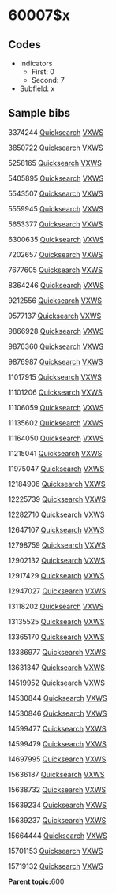 # 60007$x

## Codes

-   Indicators
    -   First: 0
    -   Second: 7
-   Subfield: x

## Sample bibs

3374244 [Quicksearch](https://search.library.yale.edu/catalog/3374244) [VXWS](http://prodorbis.library.yale.edu:7014/vxws/GetHoldingsService?bibId=3374244)

3850722 [Quicksearch](https://search.library.yale.edu/catalog/3850722) [VXWS](http://prodorbis.library.yale.edu:7014/vxws/GetHoldingsService?bibId=3850722)

5258165 [Quicksearch](https://search.library.yale.edu/catalog/5258165) [VXWS](http://prodorbis.library.yale.edu:7014/vxws/GetHoldingsService?bibId=5258165)

5405895 [Quicksearch](https://search.library.yale.edu/catalog/5405895) [VXWS](http://prodorbis.library.yale.edu:7014/vxws/GetHoldingsService?bibId=5405895)

5543507 [Quicksearch](https://search.library.yale.edu/catalog/5543507) [VXWS](http://prodorbis.library.yale.edu:7014/vxws/GetHoldingsService?bibId=5543507)

5559945 [Quicksearch](https://search.library.yale.edu/catalog/5559945) [VXWS](http://prodorbis.library.yale.edu:7014/vxws/GetHoldingsService?bibId=5559945)

5653377 [Quicksearch](https://search.library.yale.edu/catalog/5653377) [VXWS](http://prodorbis.library.yale.edu:7014/vxws/GetHoldingsService?bibId=5653377)

6300635 [Quicksearch](https://search.library.yale.edu/catalog/6300635) [VXWS](http://prodorbis.library.yale.edu:7014/vxws/GetHoldingsService?bibId=6300635)

7202657 [Quicksearch](https://search.library.yale.edu/catalog/7202657) [VXWS](http://prodorbis.library.yale.edu:7014/vxws/GetHoldingsService?bibId=7202657)

7677605 [Quicksearch](https://search.library.yale.edu/catalog/7677605) [VXWS](http://prodorbis.library.yale.edu:7014/vxws/GetHoldingsService?bibId=7677605)

8364246 [Quicksearch](https://search.library.yale.edu/catalog/8364246) [VXWS](http://prodorbis.library.yale.edu:7014/vxws/GetHoldingsService?bibId=8364246)

9212556 [Quicksearch](https://search.library.yale.edu/catalog/9212556) [VXWS](http://prodorbis.library.yale.edu:7014/vxws/GetHoldingsService?bibId=9212556)

9577137 [Quicksearch](https://search.library.yale.edu/catalog/9577137) [VXWS](http://prodorbis.library.yale.edu:7014/vxws/GetHoldingsService?bibId=9577137)

9866928 [Quicksearch](https://search.library.yale.edu/catalog/9866928) [VXWS](http://prodorbis.library.yale.edu:7014/vxws/GetHoldingsService?bibId=9866928)

9876360 [Quicksearch](https://search.library.yale.edu/catalog/9876360) [VXWS](http://prodorbis.library.yale.edu:7014/vxws/GetHoldingsService?bibId=9876360)

9876987 [Quicksearch](https://search.library.yale.edu/catalog/9876987) [VXWS](http://prodorbis.library.yale.edu:7014/vxws/GetHoldingsService?bibId=9876987)

11017915 [Quicksearch](https://search.library.yale.edu/catalog/11017915) [VXWS](http://prodorbis.library.yale.edu:7014/vxws/GetHoldingsService?bibId=11017915)

11101206 [Quicksearch](https://search.library.yale.edu/catalog/11101206) [VXWS](http://prodorbis.library.yale.edu:7014/vxws/GetHoldingsService?bibId=11101206)

11106059 [Quicksearch](https://search.library.yale.edu/catalog/11106059) [VXWS](http://prodorbis.library.yale.edu:7014/vxws/GetHoldingsService?bibId=11106059)

11135602 [Quicksearch](https://search.library.yale.edu/catalog/11135602) [VXWS](http://prodorbis.library.yale.edu:7014/vxws/GetHoldingsService?bibId=11135602)

11164050 [Quicksearch](https://search.library.yale.edu/catalog/11164050) [VXWS](http://prodorbis.library.yale.edu:7014/vxws/GetHoldingsService?bibId=11164050)

11215041 [Quicksearch](https://search.library.yale.edu/catalog/11215041) [VXWS](http://prodorbis.library.yale.edu:7014/vxws/GetHoldingsService?bibId=11215041)

11975047 [Quicksearch](https://search.library.yale.edu/catalog/11975047) [VXWS](http://prodorbis.library.yale.edu:7014/vxws/GetHoldingsService?bibId=11975047)

12184906 [Quicksearch](https://search.library.yale.edu/catalog/12184906) [VXWS](http://prodorbis.library.yale.edu:7014/vxws/GetHoldingsService?bibId=12184906)

12225739 [Quicksearch](https://search.library.yale.edu/catalog/12225739) [VXWS](http://prodorbis.library.yale.edu:7014/vxws/GetHoldingsService?bibId=12225739)

12282710 [Quicksearch](https://search.library.yale.edu/catalog/12282710) [VXWS](http://prodorbis.library.yale.edu:7014/vxws/GetHoldingsService?bibId=12282710)

12647107 [Quicksearch](https://search.library.yale.edu/catalog/12647107) [VXWS](http://prodorbis.library.yale.edu:7014/vxws/GetHoldingsService?bibId=12647107)

12798759 [Quicksearch](https://search.library.yale.edu/catalog/12798759) [VXWS](http://prodorbis.library.yale.edu:7014/vxws/GetHoldingsService?bibId=12798759)

12902132 [Quicksearch](https://search.library.yale.edu/catalog/12902132) [VXWS](http://prodorbis.library.yale.edu:7014/vxws/GetHoldingsService?bibId=12902132)

12917429 [Quicksearch](https://search.library.yale.edu/catalog/12917429) [VXWS](http://prodorbis.library.yale.edu:7014/vxws/GetHoldingsService?bibId=12917429)

12947027 [Quicksearch](https://search.library.yale.edu/catalog/12947027) [VXWS](http://prodorbis.library.yale.edu:7014/vxws/GetHoldingsService?bibId=12947027)

13118202 [Quicksearch](https://search.library.yale.edu/catalog/13118202) [VXWS](http://prodorbis.library.yale.edu:7014/vxws/GetHoldingsService?bibId=13118202)

13135525 [Quicksearch](https://search.library.yale.edu/catalog/13135525) [VXWS](http://prodorbis.library.yale.edu:7014/vxws/GetHoldingsService?bibId=13135525)

13365170 [Quicksearch](https://search.library.yale.edu/catalog/13365170) [VXWS](http://prodorbis.library.yale.edu:7014/vxws/GetHoldingsService?bibId=13365170)

13386977 [Quicksearch](https://search.library.yale.edu/catalog/13386977) [VXWS](http://prodorbis.library.yale.edu:7014/vxws/GetHoldingsService?bibId=13386977)

13631347 [Quicksearch](https://search.library.yale.edu/catalog/13631347) [VXWS](http://prodorbis.library.yale.edu:7014/vxws/GetHoldingsService?bibId=13631347)

14519952 [Quicksearch](https://search.library.yale.edu/catalog/14519952) [VXWS](http://prodorbis.library.yale.edu:7014/vxws/GetHoldingsService?bibId=14519952)

14530844 [Quicksearch](https://search.library.yale.edu/catalog/14530844) [VXWS](http://prodorbis.library.yale.edu:7014/vxws/GetHoldingsService?bibId=14530844)

14530846 [Quicksearch](https://search.library.yale.edu/catalog/14530846) [VXWS](http://prodorbis.library.yale.edu:7014/vxws/GetHoldingsService?bibId=14530846)

14599477 [Quicksearch](https://search.library.yale.edu/catalog/14599477) [VXWS](http://prodorbis.library.yale.edu:7014/vxws/GetHoldingsService?bibId=14599477)

14599479 [Quicksearch](https://search.library.yale.edu/catalog/14599479) [VXWS](http://prodorbis.library.yale.edu:7014/vxws/GetHoldingsService?bibId=14599479)

14697995 [Quicksearch](https://search.library.yale.edu/catalog/14697995) [VXWS](http://prodorbis.library.yale.edu:7014/vxws/GetHoldingsService?bibId=14697995)

15636187 [Quicksearch](https://search.library.yale.edu/catalog/15636187) [VXWS](http://prodorbis.library.yale.edu:7014/vxws/GetHoldingsService?bibId=15636187)

15638732 [Quicksearch](https://search.library.yale.edu/catalog/15638732) [VXWS](http://prodorbis.library.yale.edu:7014/vxws/GetHoldingsService?bibId=15638732)

15639234 [Quicksearch](https://search.library.yale.edu/catalog/15639234) [VXWS](http://prodorbis.library.yale.edu:7014/vxws/GetHoldingsService?bibId=15639234)

15639237 [Quicksearch](https://search.library.yale.edu/catalog/15639237) [VXWS](http://prodorbis.library.yale.edu:7014/vxws/GetHoldingsService?bibId=15639237)

15664444 [Quicksearch](https://search.library.yale.edu/catalog/15664444) [VXWS](http://prodorbis.library.yale.edu:7014/vxws/GetHoldingsService?bibId=15664444)

15701153 [Quicksearch](https://search.library.yale.edu/catalog/15701153) [VXWS](http://prodorbis.library.yale.edu:7014/vxws/GetHoldingsService?bibId=15701153)

15719132 [Quicksearch](https://search.library.yale.edu/catalog/15719132) [VXWS](http://prodorbis.library.yale.edu:7014/vxws/GetHoldingsService?bibId=15719132)

**Parent topic:**[600](../../tags/600/600.md)


